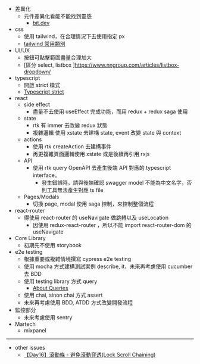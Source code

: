 * 差異化
  * 元件差異化看能不能找到靈感
    * [bit.dev](https://bit.dev/)
* css
  * 使用 tailwind，在合理情況下去使用指定 px
  * [tailwind 常用類別](./docs/TAILWIND.md)
* UI/UX
  * 按鈕可點擊範圍盡量合理加大
  * [區分 select, listbox ]https://www.nngroup.com/articles/listbox-dropdown/
* typescript
  * 開啟 strict 模式
  * [Typescript strict](./docs/TYPESCRIPT.md)
* react
  * side effect
    * 盡量不去使用 useEffect 完成功能，而用 redux + redux saga 使用
  * state
    * rtk 有 immer 去改變 redux 狀態
    * 複雜邏輯 使用 xstate 去建構 state, event 改變 state 與 context 
  * actions
    * 使用 rtk createAction 去建構事件
    * 再更複雜頁面邏輯使用 xstate 或是後續再引用 rxjs
  * API
    * 使用 rtk query OpenAPI 去產生後端 API 對應的 typescript interface。
      * 發生錯誤時，請與後端確認 swagger model 不能為中文名字，否則工具無法產生對應 ts file
  * Pages/Modals
    * 切換 page, modal 使用 saga 控制，來控制整個流程
* react-router
  * 得使用 react-router 的 useNavigate 做跳轉以及 useLocation
    * 因使用 redux-react-router ，所以不能 import react-router-dom 的 useNavigate 
* Core Library
  * 初期先不使用 storybook
* e2e testing
  * 根據重要或複雜情境撰寫 cypress e2e testing
  * 使用 mocha 方式建構測試案例 describe, it，未來再考慮使用 cucumber 去 BDD 
  * 使用 testing library 方式 query
    * [About Queries](https://testing-library.com/docs/queries/about)
  * 使用 chai, sinon chai 方式 assert
  * 未來再考慮使用 BDD, ATDD 方式改變開發流程
* 監控部分
  * 未來考慮使用 sentry
* Martech
  * mixpanel


---
* other issues
  * [【Day16】滾動條 - 避免滾動穿透(Lock Scroll Chaining)](https://ithelp.ithome.com.tw/articles/10301290?sc=iThelpR)
